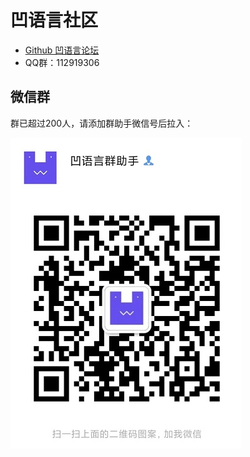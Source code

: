 # 凹语言社区

- [Github 凹语言论坛](https://github.com/wa-lang/wa/discussions)
- QQ群：112919306

## 微信群

群已超过200人，请添加群助手微信号后拉入：

![微信群二维码](../static/images/wechatgroup.jpg)
